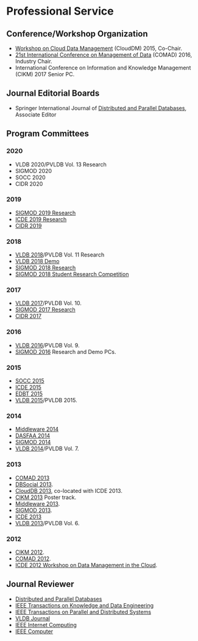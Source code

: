 # Professional Service

## Conference/Workshop Organization
* [Workshop on Cloud Data Management](http://www.cs.sdu.edu.cn/CloudDM2015/) (CloudDM) 2015, Co-Chair.
* [21st International Conference on Management of Data](http://gator3080.hostgator.com/~sigdata/comad2016/) (COMAD) 2016, Industry Chair.
* International Conference on Information and Knowledge Management (CIKM) 2017 Senior PC.

## Journal Editorial Boards
* Springer International Journal of [Distributed and Parallel Databases](http://www.springer.com/computer/database+management+&+information+retrieval/journal/10619?detailsPage=editorialBoard), Associate Editor

## Program Committees

### 2020
* VLDB 2020/PVLDB Vol. 13 Research
* SIGMOD 2020
* SOCC 2020
* CIDR 2020

### 2019
* [SIGMOD 2019 Research](http://sigmod2019.org/sigmodpc)
* [ICDE 2019 Research](http://conferences.cis.umac.mo/icde2019/?page_id=204)
* [CIDR 2019](http://cidrdb.org/cidr2019/org.html)

### 2018
* [VLDB 2018](http://vldb2018.lncc.br/review-board.html)/PVLDB Vol. 11 Research
* [VLDB 2018 Demo](http://vldb2018.lncc.br/call-for-demostrations.html)
* [SIGMOD 2018 Research](http://sigmod2018.org/org_sigmod_pc.shtml)
* [SIGMOD 2018 Student Research Competition](http://sigmod2018.org/sigmod_student_research_competition.shtml)

### 2017
* [VLDB 2017](http://www.vldb.org/2017/)/PVLDB Vol. 10.
* [SIGMOD 2017 Research](http://sigmod2017.org/)
* [CIDR 2017](http://cidrdb.org/cidr2017/index.html)

### 2016
* [VLDB 2016](http://vldb2016.persistent.com/)/PVLDB Vol. 9.
* [SIGMOD 2016](http://sigmod2016.org/) Research and Demo PCs.

### 2015
* [SOCC 2015](https://sites.google.com/site/acm2015socc/)
* [ICDE 2015](http://www.icde2015.kr/)
* [EDBT 2015](http://edbticdt2015.be/)
* [VLDB 2015](http://vldb.org/2015/)/PVLDB 2015.

### 2014
* [Middleware 2014](http://2014.middleware-conference.org/)
* [DASFAA 2014](http://dasfaa2014.org/)
* [SIGMOD 2014](http://www.sigmod2014.org/)
* [VLDB 2014](http://www.vldb.org/2014/index.html)/PVLDB Vol. 7.

### 2013
* [COMAD 2013](http://comad.in/comad2013)
* [DBSocial 2013](https://sites.google.com/site/dbsocial13/).
* [CloudDB 2013](https://sites.google.com/site/clouddb2013/), co-located with ICDE 2013.
* [CIKM 2013](http://www.cikm2013.org/) Poster track.
* [Middleware 2013](http://2013.middleware-conference.org/).
* [SIGMOD 2013](http://www.sigmod.org/2013/).
* [ICDE 2013](http://www.icde2013.org/)
* [VLDB 2013](http://www.vldb.org/2013/)/PVLDB Vol. 6.

### 2012
* [CIKM 2012](http://www.cikm2012.org/).
* [COMAD 2012](http://www.cse.iitb.ac.in/~comad/2012/).
* [ICDE 2012 Workshop on Data Management in the Cloud](http://www.nec-labs.com/dm/dmc2012/).

## Journal Reviewer
* [Distributed and Parallel Databases](http://www.springer.com/computer/database+management+&+information+retrieval/journal/10619)
* [IEEE Transactions on Knowledge and Data Engineering](http://www.computer.org/portal/web/tkde)
* [IEEE Transactions on Parallel and Distributed Systems ](http://www.computer.org/portal/web/tpds)
* [VLDB Journal](http://vldb.org/vldb_journal/)
* [IEEE Internet Computing](http://www.computer.org/portal/web/computingnow/internetcomputing)
* [IEEE Computer](http://www.computer.org/portal/web/computer/home)
